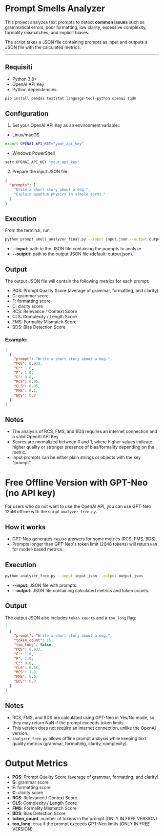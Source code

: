 # Prompt Smells Analyzer

This project analyzes text prompts to detect **common issues** such as grammatical errors, poor formatting, low clarity, excessive complexity, formality mismatches, and implicit biases.  

The script takes a JSON file containing prompts as input and outputs a JSON file with the calculated metrics.

---

## Requisiti

- Python 3.8+
- OpenAI API Key
- Python dependencies:

```bash
pip install pandas textstat language-tool-python openai tqdm
```

## Configuration
1. Set your OpenAI API Key as an environment variable::
- Linux/macOS
```bash
export OPENAI_API_KEY="your_api_key"
```
- Windows PowerShell
```powershell
setx OPENAI_API_KEY "your_api_key"
```
2. Prepare the input JSON file.
```json
{
  "prompts": [
    "Write a short story about a dog.",
    "Explain quantum physics in simple terms."
  ]
}
```

## Execution
From the terminal, run:
```bash
python prompt_smell_analyzer_final.py --input input.json --output output.json
```
- **--input**: path to the JSON file containing the prompts to analyze.
- **--output**: path to the output JSON file (default: output.json).

## Output
The output JSON file will contain the following metrics for each prompt:

- PQS: Prompt Quality Score (average of grammar, formatting, and clarity)
- G: grammar score
- F: formatting score
- C: clarity score
- RCS: Relevance / Context Score
- CLS: Complexity / Length Score
- FMS: Formality Mismatch Score
- BDS: Bias Detection Score

### Example:
```json
[
  {
    "prompt": "Write a short story about a dog.",
    "PQS": 0.933,
    "G": 1.0,
    "F": 1.0,
    "C": 0.8,
    "RCS": 0.95,
    "CLS": 0.85,
    "FMS": 0.1,
    "BDS": 0.0
  }
]
```

## Notes
- The analysis of RCS, FMS, and BDS requires an internet connection and a valid OpenAI API Key.
- Scores are normalized between 0 and 1, where higher values indicate higher quality or stronger presence of bias/formality depending on the metric.
- Input prompts can be either plain strings or objects with the key "prompt".

# Free Offline Version with GPT-Neo (no API key)

For users who do not want to use the OpenAI API, you can use GPT-Neo 125M offline with the script `analyzer_free.py`.

## How it works

- GPT-Neo generates `Yes/No` answers for some metrics (RCS, FMS, BDS).
- Prompts longer than GPT-Neo's token limit (2048 tokens) will return `NaN` for model-based metrics.

## Execution
```bash
python analyzer_free.py --input input.json --output output.json
```
- **--input**: JSON file with prompts.
- **--output**: JSON file containing calculated metrics and token counts.

## Output

The output JSON also includes `token counts` and a `too_long` flag:
```json
[
  {
    "prompt": "Write a short story about a dog.",
    "token_count": 15,
    "too_long": false,
    "PQS": 0.933,
    "G": 1.0,
    "F": 1.0,
    "C": 0.8,
    "CLS": 0.85,
    "RCS": 1.0,
    "FMS": 0.0,
    "BDS": 0.0
  }
]
```
## Notes

- RCS, FMS, and BDS are calculated using GPT-Neo in Yes/No mode, so they may return NaN if the prompt exceeds token limits.
- This version does not require an internet connection, unlike the OpenAI version.
- `analyzer_free.py` allows offline prompt analysis while keeping text quality metrics (grammar, formatting, clarity, complexity).

# Output Metrics

- **PQS**: Prompt Quality Score (average of grammar, formatting, and clarity)
- **G**: grammar score
- **F**: formatting score
- **C**: clarity score
- **RCS**: Relevance / Context Score
- **CLS**: Complexity / Length Score
- **FMS**: Formality Mismatch Score
- **BDS**: Bias Detection Score
- **token_count**: number of tokens in the prompt (ONLY IN FREE VERSION)
- **too_long**: `true` if the prompt exceeds GPT-Neo limits (ONLY IN FREE VERSION)

